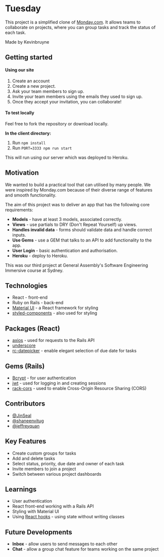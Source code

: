 # Tuesday

This project is a simplified clone of [Monday.com](https://monday.com/). It allows teams to collaborate on projects, where you can group tasks and track the status of each task.

Made by Kevinbruyne

## Getting started

#### Using our site

1. Create an account
2. Create a new project.
3. Ask your team members to sign up.
4. Invite your team members using the emails they used to sign up.
5. Once they accept your invitation, you can collaborate!


#### To test locally
Feel free to fork the repository or download locally.

**In the client directory:**
1. Run `npm install`
2. Run `PORT=3333 npm run start`

This will run using our server which was deployed to Heroku.

## Motivation

We wanted to build a practical tool that can utilised by many people. We were inspired by Monday.com because of their diverse range of features and smooth functionality.

The aim of this project was to deliver an app that has the following core requirements:
* **Models** - have at least 3 models, associated correctly.
* **Views** - use partials to DRY (Don't Repeat Yourself) up views.
* **Handles invalid data** - forms should validate data and handle correct inputs.
* **Use Gems** - use a GEM that talks to an API to add functionality to the app.
* **User Login** - basic authentication and authorisation.
* **Heroku** - deploy to Heroku.

This was our third project at General Assembly's Software Engineering Immersive course at Sydney.

## Technologies

* React - front-end
* Ruby on Rails - back-end
* [Material UI](https://material-ui.com/) - a React framework for styling
* [styled-components](https://www.styled-components.com/) - also used for styling

## Packages (React)
* [axios](https://github.com/axios/axios) - used for requests to the Rails API
* [underscore](https://underscorejs.org/)
* [rc-datepicker](https://github.com/buildo/rc-datepicker) - enable elegant selection of due date for tasks

## Gems (Rails)
* [Bcrypt](https://github.com/codahale/bcrypt-ruby) - for user authentication
* [jwt](https://github.com/jwt/ruby-jwt) - used for logging in and creating sessions
* [rack-cors](https://github.com/cyu/rack-cors) - used to enable Cross-Origin Resource Sharing (CORS)

## Contributors

* [@JinSeal](https://github.com/JinSeal/)
* [@shaneenvitug](https://github.com/shaneenvitug)
* [@jeffreyquan](https://github.com/jeffreyquan)

## Key Features

* Create custom groups for tasks
* Add and delete tasks
* Select status, priority, due date and owner of each task
* Invite members to join a project
* Switch between various project dashboards

## Learnings

* User authentication
* React front-end working with a Rails API
* Styling with Material UI
* Using [React hooks](https://reactjs.org/docs/hooks-intro.html) - using state without writing classes

## Future Developments

* **Inbox** - allow users to send messages to each other
* **Chat** - allow a group chat feature for teams working on the same project


